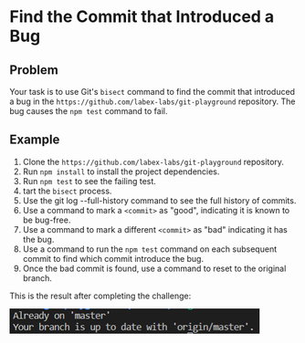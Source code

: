 # Find the Commit that Introduced a Bug

## Problem

Your task is to use Git's `bisect` command to find the commit that introduced a bug in the `https://github.com/labex-labs/git-playground` repository. The bug causes the `npm test` command to fail.

## Example

1. Clone the `https://github.com/labex-labs/git-playground` repository.
2. Run `npm install` to install the project dependencies.
3. Run `npm test` to see the failing test.
4. tart the `bisect` process.
5. Use the git log --full-history command to see the full history of commits.
6. Use a command to mark a `<commit>` as "good", indicating it is known to be bug-free.
6. Use a command to mark a different `<commit>` as "bad" indicating it has the bug.
7. Use a command to run the `npm test` command on each subsequent commit to find which commit introduce the bug.
8. Once the bad commit is found, use a command to reset to the original branch.

This is the result after completing the challenge:

![<result>](assets/challenge-automatic-find-commit-with-bug-step1-1.png)

